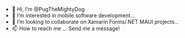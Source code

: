 - 👋 Hi, I’m @PugTheMightyDog
- 👀 I’m interested in mobile software development...
- 💞️ I’m looking to collaborate on Xamarin Forms/.NET MAUI projects...
- 📫 How to reach me ... Send me a message!

<!---
PugTheMightyDog/PugTheMightyDog is a ✨ special ✨ repository because its `README.md` (this file) appears on your GitHub profile.
You can click the Preview link to take a look at your changes.
--->
